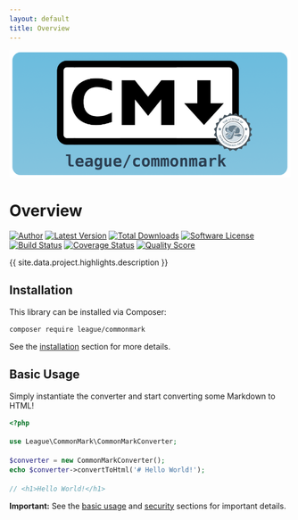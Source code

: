 ```yaml
---
layout: default
title: Overview
---
```


<img class="banner" src="/images/commonmark-banner.png" alt="CommonMark for PHP" />

# Overview

[![Author](https://img.shields.io/badge/author-@colinodell-blue.svg?style=flat-square)](https://twitter.com/colinodell)
[![Latest Version](https://img.shields.io/packagist/v/league/commonmark.svg?style=flat-square)](https://packagist.org/packages/league/commonmark)
[![Total Downloads](https://img.shields.io/packagist/dt/league/commonmark.svg?style=flat-square)](https://packagist.org/packages/league/commonmark)
[![Software License](https://img.shields.io/badge/License-BSD--3-brightgreen.svg?style=flat-square)](LICENSE)
[![Build Status](https://img.shields.io/travis/thephpleague/commonmark/latest.svg?style=flat-square)](https://travis-ci.org/thephpleague/commonmark)
[![Coverage Status](https://img.shields.io/scrutinizer/coverage/g/thephpleague/commonmark.svg?style=flat-square)](https://scrutinizer-ci.com/g/thephpleague/commonmark/code-structure)
[![Quality Score](https://img.shields.io/scrutinizer/g/thephpleague/commonmark.svg?style=flat-square)](https://scrutinizer-ci.com/g/thephpleague/commonmark)

{{ site.data.project.highlights.description }}

## Installation

This library can be installed via Composer:

~~~bash
composer require league/commonmark
~~~

See the [installation](/1.5/installation/) section for more details.

## Basic Usage

Simply instantiate the converter and start converting some Markdown to HTML!

~~~php
<?php

use League\CommonMark\CommonMarkConverter;

$converter = new CommonMarkConverter();
echo $converter->convertToHtml('# Hello World!');

// <h1>Hello World!</h1>
~~~

<i class="fa fa-exclamation-triangle"></i>
**Important:** See the [basic usage](/1.5/basic-usage/) and [security](/1.5/security/) sections for important details.
